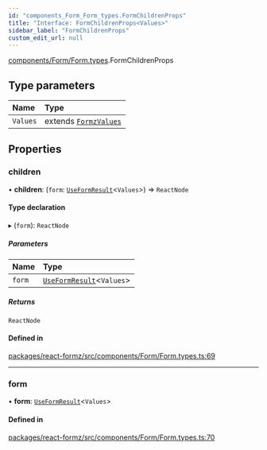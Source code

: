 ```yaml
---
id: "components_Form_Form_types.FormChildrenProps"
title: "Interface: FormChildrenProps<Values>"
sidebar_label: "FormChildrenProps"
custom_edit_url: null
---
```


[components/Form/Form.types](../modules/components_Form_Form_types.md).FormChildrenProps

## Type parameters

| Name | Type |
| :------ | :------ |
| `Values` | extends [`FormzValues`](../modules/types_form.md#formzvalues) |

## Properties

### children

• **children**: (`form`: [`UseFormResult`](hooks_forms_useForm.UseFormResult.md)<`Values`\>) => `ReactNode`

#### Type declaration

▸ (`form`): `ReactNode`

##### Parameters

| Name | Type |
| :------ | :------ |
| `form` | [`UseFormResult`](hooks_forms_useForm.UseFormResult.md)<`Values`\> |

##### Returns

`ReactNode`

#### Defined in

[packages/react-formz/src/components/Form/Form.types.ts:69](https://github.com/ZerryStack/react-formz/blob/main/packages/react-formz/src/components/Form/Form.types.ts#L69)

___

### form

• **form**: [`UseFormResult`](hooks_forms_useForm.UseFormResult.md)<`Values`\>

#### Defined in

[packages/react-formz/src/components/Form/Form.types.ts:70](https://github.com/ZerryStack/react-formz/blob/main/packages/react-formz/src/components/Form/Form.types.ts#L70)
